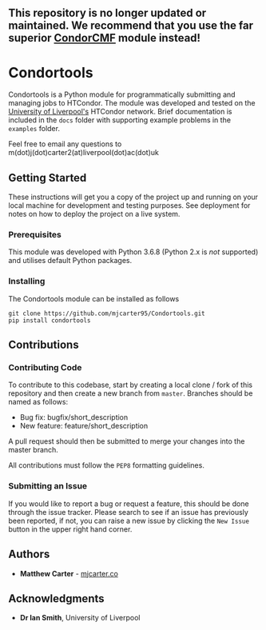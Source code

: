 ## This repository is no longer updated or maintained. We recommend that you use the far superior [CondorCMF](https://github.com/mjcarter95/CondorCMF) module instead!

# Condortools

Condortools is a Python module for programmatically submitting and managing jobs to HTCondor.  The module was developed and tested on the [University of Liverpool's](http://condor.liv.ac.uk/) HTCondor network. Brief documentation is included in the `docs` folder with supporting example problems in the `examples` folder.

Feel free to email any questions to m(dot)j(dot)carter2(at)liverpool(dot)ac(dot)uk

## Getting Started

These instructions will get you a copy of the project up and running on your local machine for development and testing purposes. See deployment for notes on how to deploy the project on a live system.

### Prerequisites

This module was developed with Python 3.6.8 (Python 2.x is *not* supported) and utilises default Python packages.

### Installing

The Condortools module can be installed as follows

```
git clone https://github.com/mjcarter95/Condortools.git
pip install condortools
```

## Contributions
### Contributing Code
To contribute to this codebase, start by creating a local clone / fork of this repository and then create a new branch from `master`. Branches should be named as follows:

* Bug fix: bugfix/short_description
* New feature: feature/short_description

A pull request should then be submitted to merge your changes into the master branch.

All contributions must follow the `PEP8` formatting guidelines.

### Submitting an Issue
If you would like to report a bug or request a feature, this should be done through the issue tracker. Please search to see if an issue has previously been reported, if not, you can raise a new issue by clicking the `New Issue` button in the upper right hand corner.

## Authors

* **Matthew Carter** - [mjcarter.co](http://mjcarter.co/)

## Acknowledgments

* **Dr Ian Smith**, University of Liverpool
